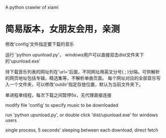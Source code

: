 A python crawler of xiami

简易版本，女朋友会用，亲测
============

修改'config'文件指定要下载的音乐

运行 'python upunload.py'， windows用户可以直接双击dist文件夹下的'upunload.exe'


待下载音乐列表的网址列在'url='后面，不同网址用英文分号( ; )分隔。可供解析的网页地址包括专辑，精选集等，不解析单曲页面。
每个网址对应的全部音乐写入一个文件夹，可以修改'outdir'指定存放位置，默认为当前文件夹下。

单进程单线程，每次下载之间暂停5s，无代理直接连接



modify file 'config' to specify music to be downloaded

run 'python upunload.py', or double click 'dist/upunload.exe' for windows users

single process, 5 seconds' sleeping between each download, direct fetch





